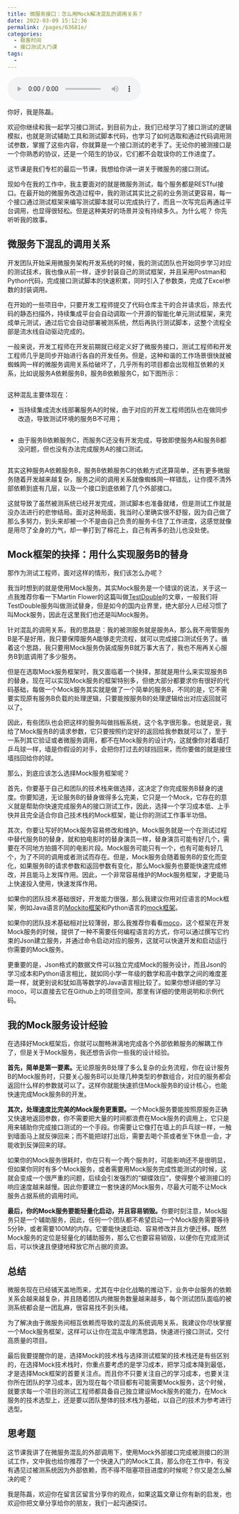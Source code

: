 ```yaml
---
title: 微服务接口：怎么用Mock解决混乱的调用关系？
date: 2022-03-09 15:12:36
permalink: /pages/63681e/
categories:
  - 极客时间
  - 接口测试入门课
tags:
  - 
---
```

<audio title="09.微服务接口：怎么用Mock解决混乱的调用关系？" src="https://static001.geekbang.org/resource/audio/ec/88/ec6a8f90910428d7c0691858d69eb188.mp3" controls="controls"></audio> 
<p>你好，我是陈磊。</p><p>欢迎你继续和我一起学习接口测试，到目前为止，我们已经学习了接口测试的逻辑模拟，也就是测试辅助工具和测试脚本代码，也学习了如何选取和通过代码调用测试参数，掌握了这些内容，你就算是一个接口测试的老手了。无论你的被测接口是一个你熟悉的协议，还是一个陌生的协议，它们都不会耽误你的工作进度了。</p><p>这节课是我们专栏的最后一节课，我想给你讲一讲关于微服务的接口测试。</p><p>现如今在我的工作中，我主要面对的就是微服务测试，每个服务都是RESTful接口。在最开始的微服务改造过程中，我的测试其实比之前的业务测试更容易，每一个接口通过测试框架来编写测试脚本就可以完成执行了，而且一次写完后再通过平台调用，也显得很轻松。但是这种美好的场景并没有持续多久。为什么呢？ 你先听听我的故事。</p><h2>微服务下混乱的调用关系</h2><p>开发团队开始采用微服务架构开发系统的时候，我的测试团队也开始同步学习对应的测试技术，我也像从前一样，逐步封装自己的测试框架，并且采用Postman和Python代码，完成接口测试脚本的快速积累，同时引入了参数类，完成了Excel参数的封装调用。</p><p>在开始的一些项目中，只要开发工程师提交了代码仓库主干的合并请求后，除去代码的静态扫描外，持续集成平台会自动调取一个开源的智能化单元测试框架，来完成单元测试，通过后它会自动部署被测系统，然后再执行测试脚本，这整个流程全部是流水线自动驱动完成的。</p><!-- [[[read_end]]] --><p>一般来说，开发工程师在开发前期就已经定义好了微服务接口，测试工程师和开发工程师几乎是同步开始进行各自的开发任务。但是，这种和谐的工作场景很快就被蜘蛛网一样的微服务调用关系给破坏了，几乎所有的项目都会出现相互依赖的关系，比如说服务A依赖服务B，服务B依赖服务C，如下图所示：</p><p><img src="https://static001.geekbang.org/resource/image/aa/bd/aabd0247cbd7c358443ded723d7114bd.jpg" alt=""></p><p>这种混乱主要体现在：</p><ul>
<li>当持续集成流水线部署服务A的时候，由于对应的开发工程师团队也在做同步改造，导致测试环境的服务B不可用；</li>
</ul><p><img src="https://static001.geekbang.org/resource/image/9c/28/9c1e3f58863468fe261553c2dfbe5628.jpg" alt=""></p><ul>
<li>由于服务B依赖服务C，而服务C还没有开发完成，导致即使服务A和服务B都没问题，但也没有办法完成服务A的接口测试。</li>
</ul><p><img src="https://static001.geekbang.org/resource/image/fb/90/fbcb82104f467b3968fe05ec3d9c6090.jpg" alt=""></p><p>其实这种服务A依赖服务B，服务B依赖服务C的依赖方式还算简单，还有更多微服务随着开发越来越复杂，服务之间的调用关系就像蜘蛛网一样错乱，让你摸不清外部依赖到底有几层，以及一个接口到底依赖了几个外部接口。</p><p>这就导致了虽然被测系统已经开发完成，测试脚本也准备就绪，但是测试工作就是没办法进行的悲惨结局。面对这种局面，我当时心里确实很不舒服，因为自己做了那么多努力，到头来却被一个不是由自己负责的服务卡住了工作进度，这感觉就像是用尽了全身的力气，却一拳打到了棉花上，自己有再多的劲儿也没处使。</p><h2>Mock框架的抉择：用什么实现服务B的替身</h2><p>那作为测试工程师，面对这样的情形，我们该怎么办呢？</p><p>我当时想到的就是使用Mock服务。其实Mock服务是一个错误的说法，关于这一点我推荐你看一下Martin Flower的这篇叫做<a href="https://martinfowler.com/bliki/TestDouble.html">TestDouble</a>的文章，一般我们将TestDouble服务叫做测试替身，但是如今的国内业界里，绝大部分人已经习惯了叫Mock服务，因此在这里我们也还是叫Mock服务。</p><p>针对混乱的调用关系，我的思路是：我的被测服务就是服务A，那么我不用管服务B是不是好用，我只要保障服务A能够走完流程，就可以完成接口测试任务了。循着这个思路，我只要用Mock服务伪装成服务B就万事大吉了，我也不用再关心服务B到底调用了多少服务。</p><p>但是在选取Mock服务框架时，我又面临着一个抉择，那就是用什么来实现服务B的替身。现在可以实现Mock服务的框架特别多，但绝大部分都要求你有很好的代码基础，每做一个Mock服务其实就是做了一个简单的服务B，不同的是，它不需要实现原有服务B负载的处理逻辑，只要能按服务B的处理逻辑给出对应返回就可以了。</p><p>因此，有些团队也会把这样的服务叫做挡板系统，这个名字很形象。也就是说，我给了Mock服务B的请求参数，它只要按照约定好的返回给我参数就可以了，至于一系列其它验证或者微服务调用，都不在Mock服务的设计内，这就像你对着墙打乒乓球一样，墙是你假设的对手，会把你打过去的球挡回来，而你要做的就是接住墙挡回给你的球。</p><p>那么，到底应该怎么选择Mock服务框架呢？</p><p>首先，你要基于自己和团队的技术栈来做选择，这决定了你完成服务B替身的速度。你要知道，无论服务B的替身做得多么完美，它只是一个Mock，它存在的意义就是帮助你快速完成服务A的接口测试工作，因此，选择一个学习成本低、上手快并且完全适合你自己技术栈的Mock框架，能让你的测试工作事半功倍。</p><p>其次，你要让写好的Mock服务容易修改和维护。Mock服务就是一个在测试过程中替代服务B的替身，就和拍电影时的替身演员一样，替身演员可能有好几个，需要在不同地方拍摄不同的电影片段。Mock服务可能只有一个，也有可能有好几个，为了不同的调用或者测试而存在。但是，Mock服务会随着服务B的变化而变化，如果服务B的请求参数和返回参数有变化，那么Mock服务也要能快速完成修改，并且能马上发挥作用。因此，一个非常容易维护的Mock服务框架，才更能马上快速投入使用，快速发挥作用。</p><p>如果你的团队技术基础很好，开发能力很强，那么我建议你用对应语言的Mock框架，例如Java语言的<a href="https://github.com/mockito/mockito">Mockito框架</a>和Python语言的<a href="https://pypi.org/project/mock/">mock框架</a>。</p><p>如果你的团队技术基础相对比较薄弱，那么我推荐你看看<a href="https://github.com/dreamhead/moco">moco</a>，这个框架在开发Mock服务的时候，提供了一种不需要任何编程语言的方式，你可以通过撰写它约束的Json建立服务，并通过命令启动对应的服务，这就可以快速开发和启动运行你需要的Mock服务。</p><p>更重要的是，Json格式的数据文件可以独立完成Mock的服务设计，而且Json的学习成本和Python语言相比，就如同小学一年级的数学和高中数学之间的难度差距一样，就更别说和犹如高等数学的Java语言相比较了。如果你想详细的学习moco，可以直接去它在Github上的项目空间，那里有详细的使用说明和示例代码。</p><h2>我的Mock服务设计经验</h2><p>在选择好Mock框架后，你就可以酣畅淋漓地完成各个外部依赖服务的解耦工作了，但是关于Mock服务，我还想告诉你一些我的设计经验。</p><p><strong>首先，简单是第一要素。</strong>无论原服务B处理了多么复杂的业务流程，你在设计服务B的Mock服务时，只要关心服务B可以处理几种类型的参数组合，对应的服务都会返回什么样的参数就可以了。这样你就能快速抓住Mock服务B的设计核心，也能快速完成Mock服务B的开发。</p><p><strong>其次，处理速度比完美的Mock服务更重要。</strong>一个Mock服务要能按照原服务正确又快速地返回参数，你不需要把大量的时间都浪费在Mock服务的调用上，它只是用来辅助你完成接口测试的一个手段。你需要让它像打在墙上的乒乓球一样，一触到墙面马上就反弹回来；而不能把球打出后，需要去喝个茶或者坐下休息一会，才能收到反弹回来的球。</p><p>如果你的Mock服务很耗时，你在只有一个两个服务时，可能影响还不是很明显，但如果你同时有多个Mock服务，或者需要用Mock服务完成性能测试的时候，这就会变成一个很严重的问题，后续会引发强烈的“蝴蝶效应”，使得整个被测接口的响应速度越来越慢。因此你要建立一套快速的Mock服务，尽最大可能不让Mock服务占据系统的调用时间。</p><p><strong>最后，你的Mock服务要能轻量化启动，并且容易销毁。</strong>你要时刻注意，Mock服务只是一个辅助服务，因此，任何一个团队都不希望启动一个Mock服务需要等待5分钟，或者需要100M的内存。它要能快速启动、容易修改并且方便迁移。既然Mock服务的定位是轻量化的辅助服务，那么它也要容易销毁，以便你在完成测试后，可以快速且便捷地释放它所占据的资源。</p><h2>总结</h2><p>微服务现在已经铺天盖地而来，尤其在中台化战略的推动下，业务中台服务的依赖关系会越来越复杂，并且随着团队内微服务数量越来越多，每个测试团队面临的被测系统都会是一团乱麻，很容易找不到头绪。</p><p>为了解决由于微服务间相互依赖而导致的混乱的系统调用关系，我建议你尽快掌握一个Mock服务框架，这样可以让你在混乱中理清思路，快速进行接口测试，交付高质量的项目。</p><p>最后我要提醒你的是，选择Mock的技术栈与选择测试框架的技术栈还是有些区别的，在选择Mock技术栈时，你重点要考虑的是学习成本，把学习成本降到最低，才是选择Mock框架的首要关注点。而且你不只要关注自己的学习成本，也要关注你所在团队的学习成本，因为现在每个项目都有可能需要Mock服务，这个时候，就要求每一个项目的测试工程师都具备自己独立建设Mock服务的能力，在Mock服务的技术选型上，还是要以团队整体的技术栈为基础，以自己的技术为参考进行选型。</p><h2>思考题</h2><p>这节课我讲了在微服务混乱的外部调用下，使用Mock外部接口完成被测接口的测试工作，文中我也给你推荐了一个快速入门的Mock工具，那么你在工作中，有没有遇见过被测系统因为外部依赖，而不得不阻塞项目进度的时候呢？你又是怎么解决的呢？</p><p>我是陈磊，欢迎你在留言区留言分享你的观点，如果这篇文章让你有新的启发，也欢迎你把文章分享给你的朋友，我们一起沟通探讨。</p>